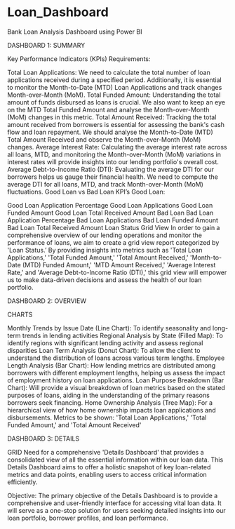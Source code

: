 # Loan_Dashboard
Bank Loan Analysis Dashboard using Power BI


DASHBOARD 1: SUMMARY

Key Performance Indicators (KPIs) Requirements:

Total Loan Applications: We need to calculate the total number of loan applications received during a specified period. Additionally, it is essential to monitor the Month-to-Date (MTD) Loan Applications and track changes Month-over-Month (MoM).
Total Funded Amount: Understanding the total amount of funds disbursed as loans is crucial. We also want to keep an eye on the MTD Total Funded Amount and analyse the Month-over-Month (MoM) changes in this metric.
Total Amount Received: Tracking the total amount received from borrowers is essential for assessing the bank's cash flow and loan repayment. We should analyse the Month-to-Date (MTD) Total Amount Received and observe the Month-over-Month (MoM) changes.
Average Interest Rate: Calculating the average interest rate across all loans, MTD, and monitoring the Month-over-Month (MoM) variations in interest rates will provide insights into our lending portfolio's overall cost.
Average Debt-to-Income Ratio (DTI): Evaluating the average DTI for our borrowers helps us gauge their financial health. We need to compute the average DTI for all loans, MTD, and track Month-over-Month (MoM) fluctuations.
Good Loan vs Bad Loan KPI’s Good Loan:

Good Loan Application Percentage
Good Loan Applications
Good Loan Funded Amount
Good Loan Total Received Amount Bad Loan
Bad Loan Application Percentage
Bad Loan Applications
Bad Loan Funded Amount
Bad Loan Total Received Amount
Loan Status Grid View In order to gain a comprehensive overview of our lending operations and monitor the performance of loans, we aim to create a grid view report categorized by 'Loan Status.’ By providing insights into metrics such as 'Total Loan Applications,' 'Total Funded Amount,' 'Total Amount Received,' 'Month-to-Date (MTD) Funded Amount,' 'MTD Amount Received,' 'Average Interest Rate,' and 'Average Debt-to-Income Ratio (DTI),' this grid view will empower us to make data-driven decisions and assess the health of our loan portfolio.

DASHBOARD 2: OVERVIEW

CHARTS

Monthly Trends by Issue Date (Line Chart): To identify seasonality and long-term trends in lending activities
Regional Analysis by State (Filled Map): To identify regions with significant lending activity and assess regional disparities
Loan Term Analysis (Donut Chart): To allow the client to understand the distribution of loans across various term lengths.
Employee Length Analysis (Bar Chart): How lending metrics are distributed among borrowers with different employment lengths, helping us assess the impact of employment history on loan applications.
Loan Purpose Breakdown (Bar Chart): Will provide a visual breakdown of loan metrics based on the stated purposes of loans, aiding in the understanding of the primary reasons borrowers seek financing.
Home Ownership Analysis (Tree Map): For a hierarchical view of how home ownership impacts loan applications and disbursements.
Metrics to be shown: 'Total Loan Applications,' 'Total Funded Amount,' and 'Total Amount Received'

DASHBOARD 3: DETAILS

GRID Need for a comprehensive 'Details Dashboard' that provides a consolidated view of all the essential information within our loan data. This Details Dashboard aims to offer a holistic snapshot of key loan-related metrics and data points, enabling users to access critical information efficiently.

Objective: The primary objective of the Details Dashboard is to provide a comprehensive and user-friendly interface for accessing vital loan data. It will serve as a one-stop solution for users seeking detailed insights into our loan portfolio, borrower profiles, and loan performance.
